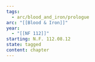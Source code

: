 ```yaml
---
tags:
  - arc/blood_and_iron/prologue
arc: "[[Blood & Iron]]"
year:
  - "[[NF 112]]"
starting: N.F. 112.08.12
state: tagged
content: chapter
---
```

